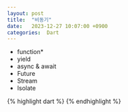 ```yaml
---
layout: post
title:  "비동기"
date:   2023-12-27 10:07:00 +0900
categories:  Dart
---
```


- function*
- yield
- async & await
- Future
- Stream
- Isolate

{% highlight dart %}
{% endhighlight %}